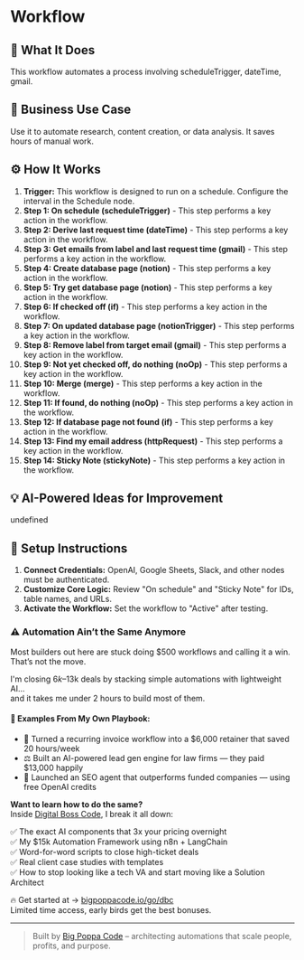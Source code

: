 # Workflow

## 🚀 What It Does
This workflow automates a process involving scheduleTrigger, dateTime, gmail.

## 💼 Business Use Case
Use it to automate research, content creation, or data analysis. It saves hours of manual work.

## ⚙️ How It Works
1.  **Trigger:** This workflow is designed to run on a schedule. Configure the interval in the Schedule node.
2. **Step 1: On schedule (scheduleTrigger)** - This step performs a key action in the workflow.
3. **Step 2: Derive last request time (dateTime)** - This step performs a key action in the workflow.
4. **Step 3: Get emails from label and last request time (gmail)** - This step performs a key action in the workflow.
5. **Step 4: Create database page (notion)** - This step performs a key action in the workflow.
6. **Step 5: Try get database page (notion)** - This step performs a key action in the workflow.
7. **Step 6: If checked off (if)** - This step performs a key action in the workflow.
8. **Step 7: On updated database page (notionTrigger)** - This step performs a key action in the workflow.
9. **Step 8: Remove label from target email (gmail)** - This step performs a key action in the workflow.
10. **Step 9: Not yet checked off, do nothing (noOp)** - This step performs a key action in the workflow.
11. **Step 10: Merge (merge)** - This step performs a key action in the workflow.
12. **Step 11: If found, do nothing (noOp)** - This step performs a key action in the workflow.
13. **Step 12: If database page not found (if)** - This step performs a key action in the workflow.
14. **Step 13: Find my email address (httpRequest)** - This step performs a key action in the workflow.
15. **Step 14: Sticky Note (stickyNote)** - This step performs a key action in the workflow.

## 💡 AI-Powered Ideas for Improvement
undefined

## 🔧 Setup Instructions
1. **Connect Credentials:** OpenAI, Google Sheets, Slack, and other nodes must be authenticated.
2. **Customize Core Logic:** Review "On schedule" and "Sticky Note" for IDs, table names, and URLs.
3. **Activate the Workflow:** Set the workflow to "Active" after testing.

### ⚠️ Automation Ain’t the Same Anymore

Most builders out here are stuck doing $500 workflows and calling it a win.  
That’s not the move.  

I'm closing $6k–$13k deals by stacking simple automations with lightweight AI...  
and it takes me under 2 hours to build most of them.

#### 🧠 Examples From My Own Playbook:
- 🔁 Turned a recurring invoice workflow into a $6,000 retainer that saved 20 hours/week  
- ⚖️ Built an AI-powered lead gen engine for law firms — they paid $13,000 happily  
- 🚀 Launched an SEO agent that outperforms funded companies — using free OpenAI credits  

**Want to learn how to do the same?**  
Inside [Digital Boss Code](https://bigpoppacode.io/go/dbc), I break it all down:

✅ The exact AI components that 3x your pricing overnight  
✅ My $15k Automation Framework using n8n + LangChain  
✅ Word-for-word scripts to close high-ticket deals  
✅ Real client case studies with templates  
✅ How to stop looking like a tech VA and start moving like a Solution Architect  

🔥 Get started at → [bigpoppacode.io/go/dbc](https://bigpoppacode.io/go/dbc)  
Limited time access, early birds get the best bonuses.

---
> Built by [Big Poppa Code](https://bigpoppacode.io) – architecting automations that scale people, profits, and purpose.
